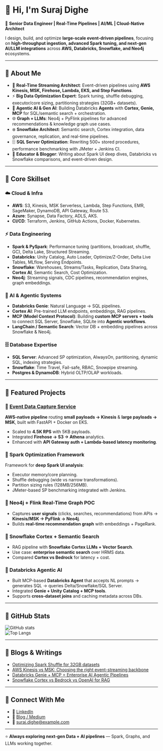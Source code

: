 # 👋 Hi, I'm Suraj Dighe  

🚀 **Senior Data Engineer | Real-Time Pipelines | AI/ML | Cloud-Native Architect**

I design, build, and optimize **large-scale event-driven pipelines**, focusing on **high-throughput ingestion, advanced Spark tuning, and next-gen AI/LLM integrations** across **AWS, Databricks, Snowflake, and Neo4j** ecosystems.

---

## 🔹 About Me

- 🔭 **Real-Time Streaming Architect**: Event-driven pipelines using **AWS Kinesis, MSK, Firehose, Lambda, EKS, and Step Functions**.  
- ⚡ **Big Data Optimization Expert**: Spark tuning, shuffle debugging, executor/core sizing, partitioning strategies (32GB+ datasets).  
- 🧠 **Agentic AI & Gen AI**: Building Databricks **Agents** with **Cortex, Genie, MCP** for SQL/semantic search + orchestration.  
- 🌐 **Graph + LLMs**: Neo4j + PyFlink pipelines for advanced recommendations & knowledge graph use cases.  
- ❄️ **Snowflake Architect**: Semantic search, Cortex integration, data governance, replication, and real-time pipelines.  
- 🗄️ **SQL Server Optimization**: Rewriting 500+ stored procedures, performance benchmarking with JMeter + Jenkins CI.  
- 📝 **Educator & Blogger**: Writing about Spark UI deep dives, Databricks vs Snowflake comparisons, and event-driven design.  

---

## 🔹 Core Skillset

### ☁️ Cloud & Infra
- **AWS**: S3, Kinesis, MSK Serverless, Lambda, Step Functions, EMR, SageMaker, DynamoDB, API Gateway, Route 53.  
- **Azure**: Synapse, Data Factory, ADLS, AKS.  
- **CI/CD**: Terraform, Jenkins, GitHub Actions, Docker, Kubernetes.

### ⚡ Data Engineering
- **Spark & PySpark**: Performance tuning (partitions, broadcast, shuffle, GC), Delta Lake, Structured Streaming.  
- **Databricks**: Unity Catalog, Auto Loader, Optimize/Z-Order, Delta Live Tables, MLflow, Serving Endpoints.  
- **Snowflake**: Warehouses, Streams/Tasks, Replication, Data Sharing, **Cortex AI**, Semantic Search, Cost Optimization.  
- **Neo4j**: Streaming signals, CDC pipelines, recommendation engines, graph embeddings.

### 🧠 AI & Agentic Systems
- **Databricks Genie**: Natural Language → SQL pipelines.  
- **Cortex AI**: Pre-trained LLM endpoints, embeddings, RAG pipelines.  
- **MCP (Model Context Protocol)**: Building **custom MCP servers + tools** to connect SQL Server, Snowflake, SQLite into **Agentic workflows**.  
- **LangChain / Semantic Search**: Vector DB + embedding pipelines across Snowflake & Neo4j.

### 🗄️ Database Expertise
- **SQL Server**: Advanced SP optimization, AlwaysOn, partitioning, dynamic SQL, indexing strategies.  
- **Snowflake**: Time Travel, Fail-safe, RBAC, Snowpipe streaming.  
- **Postgres & DynamoDB**: Hybrid OLTP/OLAP workloads.

---

## 🔹 Featured Projects

### 📌 [Event Data Capture Service](https://github.com/YOUR-LINK)
**AWS-native pipeline** routing **small payloads → Kinesis** & **large payloads → MSK**, built with FastAPI + Docker on EKS.  
- Scaled to **4.5K RPS** with 5KB payloads.  
- Integrated **Firehose → S3 → Athena** analytics.  
- Enhanced with **API Gateway auth + Lambda-based latency monitoring**.  

### 📌 Spark Optimization Framework
Framework for **deep Spark UI analysis**:  
- Executor memory/core planning.  
- Shuffle debugging (wide vs narrow transformations).  
- Partition sizing rules (128MB/256MB).  
- JMeter-based SP benchmarking integrated with Jenkins.  

### 📌 Neo4j + Flink Real-Time Graph POC
- Captures **user signals** (clicks, searches, recommendations) from APIs → **Kinesis/MSK → PyFlink → Neo4j**.  
- Builds **real-time recommendation graph** with embeddings + PageRank.  

### 📌 Snowflake Cortex + Semantic Search
- RAG pipeline with **Snowflake Cortex LLMs + Vector Search**.  
- Use case: **enterprise semantic search** over HRMS data.  
- Compared **Cortex vs Bedrock** for latency + cost.  

### 📌 Databricks Agentic AI
- Built MCP-based **Databricks Agent** that accepts NL prompts → generates SQL → queries Delta/Snowflake/SQL Server.  
- Integrated **Genie + Unity Catalog + MCP tools**.  
- Supports **cross-dataset joins** and caching metadata across DBs.  

---

## 🔹 GitHub Stats

![GitHub stats](https://github-readme-stats.vercel.app/api?username=surajdighe&show_icons=true&theme=radical)  
![Top Langs](https://github-readme-stats.vercel.app/api/top-langs/?username=surajdighe&layout=compact&theme=radical)

---

## 🔹 Blogs & Writings

- [Optimizing Spark Shuffle for 32GB datasets](#)  
- [AWS Kinesis vs MSK: Choosing the right event-streaming backbone](#)  
- [Databricks Genie + MCP = Enterprise AI Agentic Pipelines](#)  
- [Snowflake Cortex vs Bedrock vs OpenAI for RAG](#)  

---

## 🔹 Connect With Me

- 💼 [LinkedIn](https://linkedin.com/in/YOUR-LINK)  
- 📝 [Blog / Medium](https://medium.com/@YOUR-LINK)  
- 📧 suraj.dighe@example.com  

---
⭐ **Always exploring next-gen Data + AI pipelines** — Spark, Graphs, and LLMs working together.
